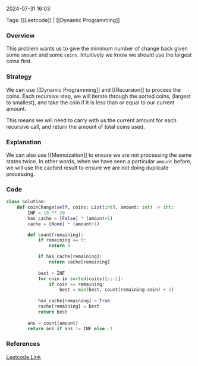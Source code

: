 
2024-07-31 16:03

Tags: [[Leetcode]] | [[Dynamic Programming]]


### Overview
This problem wants us to give the minimum number of change back given some `amount` and some `coins`. Intuitively we know we should use the largest coins first.

### Strategy
We can use [[Dynamic Programming]] and [[Recursion]] to process the coins. Each recursive step, we will iterate through the sorted coins, (largest to smallest), and take the coin if it is less than or equal to our current amount. 

This means we will need to carry with us the current amount for each recursive call, and return the amount of total coins used. 

### Explanation
We can also use [[Memoization]] to ensure we are not processing the same states twice. In other words, when we have seen a particular `amount` before, we will use the cached result to ensure we are not doing duplicate processing.

### Code
```python
class Solution:
    def coinChange(self, coins: List[int], amount: int) -> int:
        INF = 10 ** 20
        has_cache = [False] * (amount+1)
        cache = [None] * (amount+1)

        def count(remaining):
            if remaining == 0:
                return 0

            if has_cache[remaining]:
                return cache[remaining]
            
            best = INF
            for coin in sorted(coins)[::-1]:
                if coin <= remaining:
                    best = min(best, count(remaining-coin) + 1)
            
            has_cache[remaining] = True
            cache[remaining] = best
            return best
        
        ans = count(amount)
        return ans if ans != INF else -1
```

### References
[Leetcode Link](https://leetcode.com/problems/coin-change/)


